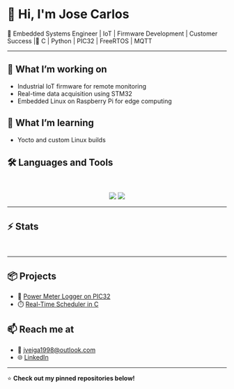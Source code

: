 # 👋 Hi, I'm Jose Carlos

🚀 Embedded Systems Engineer | IoT | Firmware Development | Customer Success |🔧 C | Python | PIC32 | FreeRTOS | MQTT

---

## 🔭 What I’m working on
- Industrial IoT firmware for remote monitoring
- Real-time data acquisition using STM32
- Embedded Linux on Raspberry Pi for edge computing

## 🌱 What I’m learning
- Yocto and custom Linux builds

## 🛠️ Languages and Tools

<br>
<p align="center">
  <img src="https://skillicons.dev/icons?i=java,spring,ts,nodejs,react,nextjs,mongodb,postgres,prisma" />
  <img src="https://skillicons.dev/icons?i=html,css,sass,tailwind,js,vue,redux,d3,git,postman,figma" />
</p>

<hr>

## ⚡️ Stats

<br>

<hr>

## 📦 Projects
- 🔌 [Power Meter Logger on PIC32](https://github.com/josecarlos/pic32-power-logger)
- ⏱️ [Real-Time Scheduler in C](https://github.com/josecarlos/realtime-scheduler)

## 📫 Reach me at
- 📧 jveiga1998@outlook.com
- 🌐 [LinkedIn](https://www.linkedin.com/in/josecarlos)

---

⭐️ **Check out my pinned repositories below!**
